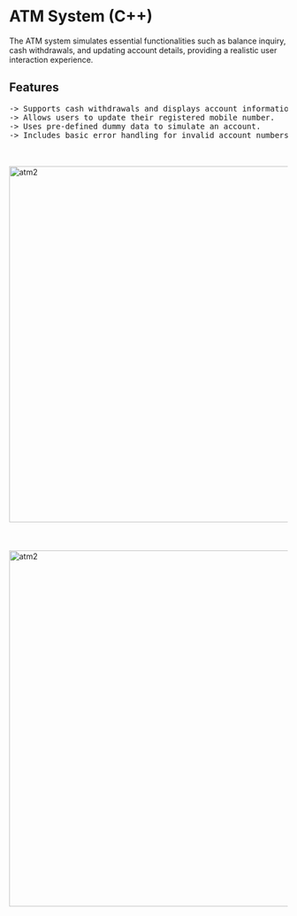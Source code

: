 <h1>ATM System (C++)</h1>
<p>The ATM system simulates essential functionalities such as balance inquiry, cash withdrawals, and updating account details, providing a realistic user interaction experience.</p>

<h2>Features</h2>
<pre>
-> Supports cash withdrawals and displays account information.  
-> Allows users to update their registered mobile number.  
-> Uses pre-defined dummy data to simulate an account.  
-> Includes basic error handling for invalid account numbers, incorrect PINs, and withdrawal limits.
</pre>
<br><br>
<img src="https://github.com/user-attachments/assets/931be75a-a440-484c-bd1b-0b83c8ad899b" alt="atm2" width="643" /><br><br>
<br><br>
<img width="643" alt="atm2" src="https://github.com/user-attachments/assets/124a885b-1295-450c-83ad-5571180e4c9b"><br><br>

